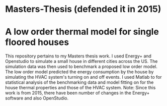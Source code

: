 # Masters-Thesis (defended it in 2015)
# A low order thermal model for single floored houses
This repository pertains to my Masters thesis work. I used Energy+ and Openstudio to simulate a small house in different cities across the US. The simulation data was then used to benchmark a proposed low order model. The low order model predicted the energy consumption by the house by simulating the HVAC system's turning on and off events. I used Matlab to for statistical analysis of the benchmarking data and model fitting on for the house thermal properties and those of the HVAC system.
Note: Since this work is from 2015, there have been number of changes in the Energy+ software and also OpenStudio.
